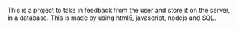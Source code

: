 This is a project to take in feedback from the user and store it on the server, in a database. This is made by using html5, javascript, nodejs and SQL.
